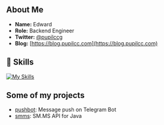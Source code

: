 ## About Me

* **Name:** Edward
* **Role:** Backend Engineer
* **Twitter:** [@pupilccg](https://x.com/pupilccg)
* **Blog:** [https://blog.pupilcc.com](https://blog.pupilcc.com)

## 🧰 Skills

[![My Skills](https://skillicons.dev/icons?i=go,python,java,ts,js,react,remix,vite,docker&perline=10)](https://skillicons.dev)

## Some of my projects

- [pushbot](https://github.com/pupilcc/pushbot): Message push on Telegram Bot
- [smms](https://github.com/pupilcc/smms): SM.MS API for Java
